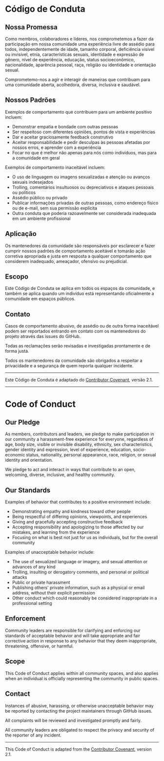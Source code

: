 # Código de Conduta

## Nossa Promessa

Como membros, colaboradores e líderes, nos comprometemos a fazer da participação em nossa comunidade uma experiência livre de assédio para todos, independentemente de idade, tamanho corporal, deficiência visível ou invisível, etnia, características sexuais, identidade e expressão de gênero, nível de experiência, educação, status socioeconômico, nacionalidade, aparência pessoal, raça, religião ou identidade e orientação sexual.

Comprometemo-nos a agir e interagir de maneiras que contribuam para uma comunidade aberta, acolhedora, diversa, inclusiva e saudável.

## Nossos Padrões

Exemplos de comportamento que contribuem para um ambiente positivo incluem:

* Demonstrar empatia e bondade com outras pessoas
* Ser respeitoso com diferentes opiniões, pontos de vista e experiências
* Dar e aceitar graciosamente feedback construtivo
* Aceitar responsabilidade e pedir desculpas às pessoas afetadas por nossos erros, e aprender com a experiência
* Focar no que é melhor não apenas para nós como indivíduos, mas para a comunidade em geral

Exemplos de comportamento inaceitável incluem:

* O uso de linguagem ou imagens sexualizadas e atenção ou avanços sexuais indesejados
* Trolling, comentários insultuosos ou depreciativos e ataques pessoais ou políticos
* Assédio público ou privado
* Publicar informações privadas de outras pessoas, como endereço físico ou de e-mail, sem sua permissão explícita
* Outra conduta que poderia razoavelmente ser considerada inadequada em um ambiente profissional

## Aplicação

Os mantenedores da comunidade são responsáveis por esclarecer e fazer cumprir nossos padrões de comportamento aceitável e tomarão ação corretiva apropriada e justa em resposta a qualquer comportamento que considerem inadequado, ameaçador, ofensivo ou prejudicial.

## Escopo

Este Código de Conduta se aplica em todos os espaços da comunidade, e também se aplica quando um indivíduo está representando oficialmente a comunidade em espaços públicos.

## Contato

Casos de comportamento abusivo, de assédio ou de outra forma inaceitável podem ser reportados entrando em contato com os mantenedores do projeto através das issues do GitHub.

Todas as reclamações serão revisadas e investigadas prontamente e de forma justa.

Todos os mantenedores da comunidade são obrigados a respeitar a privacidade e a segurança de quem reporta qualquer incidente.

---

Este Código de Conduta é adaptado do [Contributor Covenant](https://www.contributor-covenant.org/), versão 2.1.

---

# Code of Conduct

## Our Pledge

As members, contributors and leaders, we pledge to make participation in our community a harassment-free experience for everyone, regardless of age, body size, visible or invisible disability, ethnicity, sex characteristics, gender identity and expression, level of experience, education, socio-economic status, nationality, personal appearance, race, religion, or sexual identity and orientation.

We pledge to act and interact in ways that contribute to an open, welcoming, diverse, inclusive, and healthy community.

## Our Standards

Examples of behavior that contributes to a positive environment include:

* Demonstrating empathy and kindness toward other people
* Being respectful of differing opinions, viewpoints, and experiences
* Giving and gracefully accepting constructive feedback
* Accepting responsibility and apologizing to those affected by our mistakes, and learning from the experience
* Focusing on what is best not just for us as individuals, but for the overall community

Examples of unacceptable behavior include:

* The use of sexualized language or imagery, and sexual attention or advances of any kind
* Trolling, insulting or derogatory comments, and personal or political attacks
* Public or private harassment
* Publishing others' private information, such as a physical or email address, without their explicit permission
* Other conduct which could reasonably be considered inappropriate in a professional setting

## Enforcement

Community leaders are responsible for clarifying and enforcing our standards of acceptable behavior and will take appropriate and fair corrective action in response to any behavior that they deem inappropriate, threatening, offensive, or harmful.

## Scope

This Code of Conduct applies within all community spaces, and also applies when an individual is officially representing the community in public spaces.

## Contact

Instances of abusive, harassing, or otherwise unacceptable behavior may be reported by contacting the project maintainers through GitHub issues.

All complaints will be reviewed and investigated promptly and fairly.

All community leaders are obligated to respect the privacy and security of the reporter of any incident.

---

This Code of Conduct is adapted from the [Contributor Covenant](https://www.contributor-covenant.org/), version 2.1.
